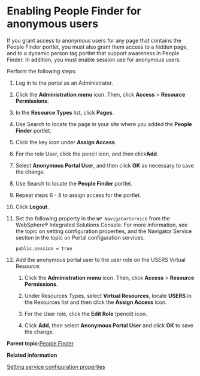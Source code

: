# Enabling People Finder for anonymous users

If you grant access to anonymous users for any page that contains the People Finder portlet, you must also grant them access to a hidden page, and to a dynamic person tag portlet that support awareness in People Finder. In addition, you must enable session use for anonymous users.

Perform the following steps:

1.  Log in to the portal as an Administrator.

2.  Click the **Administration menu** icon. Then, click **Access** \> **Resource Permissions**.

3.  In the **Resource Types** list, click **Pages**.

4.  Use Search to locate the page in your site where you added the **People Finder** portlet.

5.  Click the key icon under **Assign Access**.

6.  For the role User, click the pencil icon, and then click**Add**.

7.  Select **Anonymous Portal User**, and then click **OK** as necessary to save the change.

8.  Use Search to locate the **People Finder** portlet.

9.  Repeat steps 6 - 8 to assign access for the portlet.

10. Click **Logout**.

11. Set the following property in the `WP NavigatorService` from the WebSphere® Integrated Solutions Console. For more information, see the topic on setting configuration properties, and the Navigator Service section in the topic on Portal configuration services.

    ```
    public.session = true
    ```

12. Add the anonymous portal user to the user role on the USERS Virtual Resource:

    1.  Click the **Administration menu** icon. Then, click **Access** \> **Resource Permissions**.

    2.  Under Resources Types, select **Virtual Resources**, locate **USERS** in the Resources list and then click the **Assign Access** icon.

    3.  For the User role, click the **Edit Role** \(pencil\) icon.

    4.  Click **Add**, then select **Anonymous Portal User** and click **OK** to save the change.


**Parent topic:**[People Finder](../collab/i_coll_r_porcc_pfnd.md)

**Related information**  


[Setting service configuration properties](../admin-system/adsetcfg.md)

